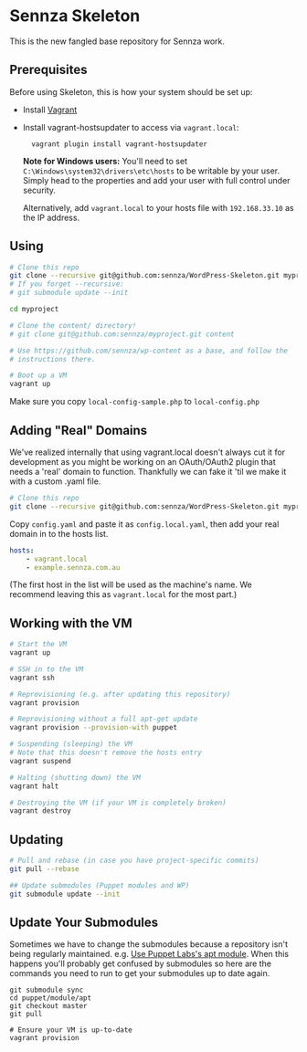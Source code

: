 # Sennza Skeleton

This is the new fangled base repository for Sennza work.

## Prerequisites

Before using Skeleton, this is how your system should be set up:

* Install [Vagrant](http://vagrantup.com/)
* Install vagrant-hostsupdater to access via `vagrant.local`:

		vagrant plugin install vagrant-hostsupdater

  **Note for Windows users:** You'll need to set
  `C:\Windows\system32\drivers\etc\hosts` to be writable by your user. Simply
  head to the properties and add your user with full control under security.

  Alternatively, add `vagrant.local` to your hosts file with `192.168.33.10` as
  the IP address.

## Using

```bash
# Clone this repo
git clone --recursive git@github.com:sennza/WordPress-Skeleton.git myproject
# If you forget --recursive:
# git submodule update --init

cd myproject

# Clone the content/ directory!
# git clone git@github.com:sennza/myproject.git content

# Use https://github.com/sennza/wp-content as a base, and follow the
# instructions there.

# Boot up a VM
vagrant up
```

Make sure you copy `local-config-sample.php` to `local-config.php`

## Adding "Real" Domains

We've realized internally that using vagrant.local doesn't always cut it for
development as you might be working on an OAuth/OAuth2 plugin that needs a
'real' domain to function. Thankfully we can fake it 'til we make it with a
custom .yaml file.

```bash
# Clone this repo
git clone --recursive git@github.com:sennza/WordPress-Skeleton.git myproject
```

Copy `config.yaml` and paste it as `config.local.yaml`, then add your real
domain in to the hosts list.
```yaml
hosts:
    - vagrant.local
    - example.sennza.com.au
```

(The first host in the list will be used as the machine's name. We recommend
leaving this as `vagrant.local` for the most part.)

## Working with the VM

```bash
# Start the VM
vagrant up

# SSH in to the VM
vagrant ssh

# Reprovisioning (e.g. after updating this repository)
vagrant provision

# Reprovisioning without a full apt-get update
vagrant provision --provision-with puppet

# Suspending (sleeping) the VM
# Note that this doesn't remove the hosts entry
vagrant suspend

# Halting (shutting down) the VM
vagrant halt

# Destroying the VM (if your VM is completely broken)
vagrant destroy
```


## Updating

```bash
# Pull and rebase (in case you have project-specific commits)
git pull --rebase

## Update submodules (Puppet modules and WP)
git submodule update --init
```


## Update Your Submodules

Sometimes we have to change the submodules because a repository isn't being
regularly maintained. e.g. [Use Puppet Labs's apt module][issue-5].
When this happens you'll probably get confused by submodules so here are the
commands you need to run to get your submodules up to date again.

[issue-5]: https://github.com/sennza/WordPress-Skeleton/issues/5

```
git submodule sync
cd puppet/module/apt
git checkout master
git pull

# Ensure your VM is up-to-date
vagrant provision
```
